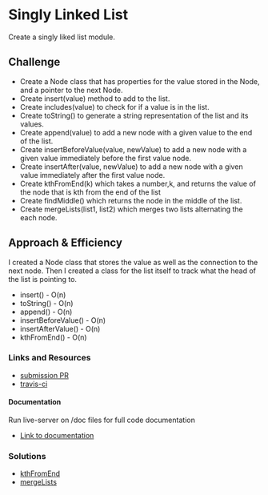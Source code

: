 # Singly Linked List

Create a singly liked list module.

## Challenge

- Create a Node class that has properties for the value stored in the Node, and a pointer to the next Node.
- Create insert(value) method to add to the list.
- Create includes(value) to check for if a value is in the list.
- Create toString() to generate a string representation of the list and its values.
- Create append(value) to add a new node with a given value to the end of the list.
- Create insertBeforeValue(value, newValue) to add a new node with a given value immediately before the first value node.
- Create insertAfter(value, newValue) to add a new node with a given value immediately after the first value node.
- Create kthFromEnd(k) which takes a number,k, and returns the value of the node that is kth from the end of the list
- Create findMiddle() which returns the node in the middle of the list.
- Create mergeLists(list1, list2) which merges two lists alternating the each node.

## Approach & Efficiency
I created a Node class that stores the value as well as the connection to the next node. Then I created a class for the list itself to track what the head of the list is pointing to.

- insert() - O(n)
- toString() - O(n)
- append() - O(n)
- insertBeforeValue() - O(n)
- insertAfterValue() - O(n)
- kthFromEnd() - O(n)

### Links and Resources
* [submission PR](https://github.com/tskyles-401-advanced-javascript/data-structures-and-algorithims/pull/6)
* [travis-ci](https://travis-ci.com/tskyles-401-advanced-javascript/data-structures-and-algorithims)

#### Documentation
Run live-server on /doc files for full code documentation
* [Link to documentation](https://github.com/tskyles-401-advanced-javascript/data-structures-and-algorithims/tree/master/Data-Structures/LinkedList/docs)

### Solutions

- [kthFromEnd](./assets/ll-kthFromEnd.jpg)
- [mergeLists](./assets/mergedList.jpg)

